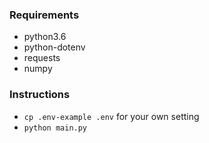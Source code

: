 
### Requirements
* python3.6
* python-dotenv
* requests
* numpy

### Instructions

* `cp .env-example .env` for your own setting
* `python main.py`